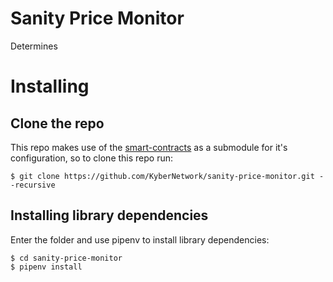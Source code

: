 # Sanity Price Monitor
Determines 

# Installing
## Clone the repo
This repo makes use of the [smart-contracts](https://github.com/KyberNetwork/smart-contracts) as a submodule for it's 
configuration, so to clone this repo run:
    
    $ git clone https://github.com/KyberNetwork/sanity-price-monitor.git --recursive
    
## Installing library dependencies
Enter the folder and use pipenv to install library dependencies:

    $ cd sanity-price-monitor
    $ pipenv install
